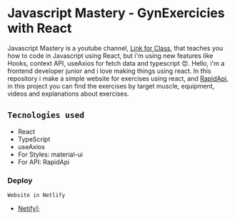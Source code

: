 # Javascript Mastery - GynExercicies with React

Javascript Mastery is a youtube channel, [Link for Class](https://www.youtube.com/watch?v=KBpoBc98BwM), that teaches you how to code in Javascript using React, but i'm using new features like Hooks, context API, useAxios for fetch data and typescript 😍.
Hello, i'm a frontend developer junior and i love making things using react.
In this repository i make a simple website for exercises using react, and [RapidApi](https://rapidapi.com/), in this project you can find the exercises by target muscle, equipment, videos and explanations about exercises.

## `Tecnologies used`

- React
- TypeScript
- useAxios
- For Styles: material-ui
- For API: RapidApi

### Deploy

`Website in Netlify`

- [Netify](https://exercisesbythiago.netlify.app/)];
